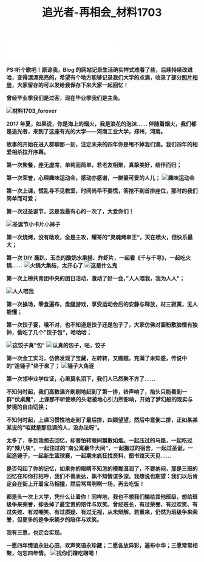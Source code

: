 ﻿---
title: 追光者-再相会_材料1703
type: 'tags'
tags: ['材三']
sticky: 1
top_img: 'https://7.dusays.com/2021/06/21/1a629a9bddcea.png'
cover: 'https://7.dusays.com/2021/06/21/1a629a9bddcea.png'
categories: ['大学往事&毕业季']
---

<iframe frameborder="no" border="0" marginwidth="0" marginheight="0" width=298 height=52 src="//music.163.com/outchain/player?type=2&id=1392908905&auto=1&height=32"></iframe>

**PS:听个歌吧！原谅我，Blog 的网站记录生活确实样式难看了些，后续持续改进哈，变得漂漂亮亮的，希望有个地方能够记录我们大学的点滴，收录了部分[照片相册](https://rainux.top/Gallery/)，大家留存的可以发给我保存下来大家一起回忆！**

**曾经毕业季我们是过客，现在毕业季我们是主角。**

**![材料1703_forever](https://img-blog.csdnimg.cn/20210618202100839.jpg?x-oss-process=image/watermark,type_ZmFuZ3poZW5naGVpdGk,shadow_10,text_aHR0cHM6Ly9ibG9nLmNzZG4ubmV0L3dlaXhpbl80OTkxODY1Nw==,size_16,color_FFFFFF,t_70)**

**2017 年夏，如果说，你是海上的烟火，我是浪花的泡沫...... 伴随着烟火，我们都是追光者，来到了这座有光的大学——河南工业大学，郑州，河南。**

**故事的开始在进入群聊那一刻，注定未来的四年你是甩不掉我们滴。我们四年的相爱相杀拉开序幕。**

**第一次聚餐，座无虚席，单纯而简单，若老友相聚，真挚美好，结伴而归；**

**第一次荣誉，心理趣味运动会，感动亦感谢，一群最可爱的人儿；**
**![趣味运动会](https://img-blog.csdnimg.cn/20210618202213188.jpg?x-oss-process=image/watermark,type_ZmFuZ3poZW5naGVpdGk,shadow_10,text_aHR0cHM6Ly9ibG9nLmNzZG4ubmV0L3dlaXhpbl80OTkxODY1Nw==,size_16,color_FFFFFF,t_70)**

**第一次上课，慌乱寻不见教室，时间尚早不要慌，答抢不到首排座位，那时的我们简单而可爱；**

**第一次过圣诞节，这是我最有心的一次了，大爱你们！**

**![圣诞节小卡片小袜子](https://7.dusays.com/2021/06/22/cd7992d632323.jpg)**

**第一次烧烤，没有助攻，全是主攻，耀哥的”灵魂烤串王“，天在喷火，但快乐最大；**

**第一次 DIY 轰趴，玉杰的酸奶水果捞、炸虾片，一起看《千与千寻》，一起吃火锅......**
**![火锅大集结，太开心了](https://img-blog.csdnimg.cn/20210618203637116.jpg?x-oss-process=image/watermark,type_ZmFuZ3poZW5naGVpdGk,shadow_10,text_aHR0cHM6Ly9ibG9nLmNzZG4ubmV0L3dlaXhpbl80OTkxODY1Nw==,size_16,color_FFFFFF,t_70)**
**![这是什么鬼](https://7.dusays.com/2021/06/21/f66f2275755ae.jpg)**

**第一次上榜共青团中央的团日活动，激动了好一会，”人人喂我，我为人人“；**

**![人人喂我](https://img-blog.csdnimg.cn/20210618202755539.jpg?x-oss-process=image/watermark,type_ZmFuZ3poZW5naGVpdGk,shadow_10,text_aHR0cHM6Ly9ibG9nLmNzZG4ubmV0L3dlaXhpbl80OTkxODY1Nw==,size_16,color_FFFFFF,t_70)**

**第一次操场，零食遍布，盘腿游戏，享受运动会后的安静与释放，材三寂寞，无人能懂；**

**第一次饺子宴，哦不对，也不知道是饺子还是包子了，大家仿佛对面粉敷脸情有独钟，偷吃了几个”饺子包“，哈哈哈；**

**![这饺子真"包"](https://img-blog.csdnimg.cn/20210618203325343.jpg?x-oss-process=image/watermark,type_ZmFuZ3poZW5naGVpdGk,shadow_10,text_aHR0cHM6Ly9ibG9nLmNzZG4ubmV0L3dlaXhpbl80OTkxODY1Nw==,size_16,color_FFFFFF,t_70)**
**![认真的包子，呸，饺子](https://img-blog.csdnimg.cn/20210618203359999.jpg?x-oss-process=image/watermark,type_ZmFuZ3poZW5naGVpdGk,shadow_10,text_aHR0cHM6Ly9ibG9nLmNzZG4ubmV0L3dlaXhpbl80OTkxODY1Nw==,size_16,color_FFFFFF,t_70)**

**第一次金工实习，仿佛发现了宝藏，左转转，又瞧瞧，充满了未知感，传说中的“造锤子”终于来了；**
**![锤子大角逐](https://img-blog.csdnimg.cn/20210618202451420.jpg?x-oss-process=image/watermark,type_ZmFuZ3poZW5naGVpdGk,shadow_10,text_aHR0cHM6Ly9ibG9nLmNzZG4ubmV0L3dlaXhpbl80OTkxODY1Nw==,size_16,color_FFFFFF,t_70)**

**第一次领毕业学位证，心里莫名泪下，我们人已然聚不齐了......**

**不知何时起，我们高数课齐刷刷地赶到了第一排，铃声响了，抬头只能看到一群“伏桌魔”，上课那不听使唤的头老被地心引力所影响，开始了梦幻般的现实与梦境的自由切换；**

**不知何时起，上课习惯性地走到了最后排，四顾望望，然后中意倒二排，正如某某某说的“咱就是那低调的人，没办法呀”。**

**太多了，多到我想去回忆，却害怕转眼间飘散如烟。一起压过的马路，一起吃过的”辣八块“，一起住过的”南公寓豪华大间“，一起搬过的宿舍，一起过圣诞，一起造锤子，一起新生篮球赛，一起期末疯狂找资料，图书馆天天见......**

**是否勾起了你的记忆，如果你的眼睛不知怎的模糊湿润了，不要纳闷，那是三班的回忆在和你打招呼，我们不善表达，孰不知情谊多深。我想说也期望：我们以后肯定会在街上开着宝马相撞，然后骂骂咧咧一场，再去吃饭！**

**都是头一次上大学，凭什么让着你！同样地，我也不想我们输给其他班级，想给班级争来荣誉，却丢掉了最宝贵的陪伴与欢笑。曾经班长，有过荣誉、有过欢笑、有过失败、有过嘲笑、有过质疑、有过无视，从未辩解，若重来，仍然为班级争来荣誉，但更多的是争来朝夕的陪伴与欢笑。**

**我有三愿，也定会实现。**

**一愿四年情谊永驻心田，欢声笑语永珍藏；二愿各放异彩，遍布中华；三愿常常相聚，勿忘四年情。**
**![找你们蹭吃蹭喝！](https://img-blog.csdnimg.cn/20210618203718768.png?x-oss-process=image/watermark,type_ZmFuZ3poZW5naGVpdGk,shadow_10,text_aHR0cHM6Ly9ibG9nLmNzZG4ubmV0L3dlaXhpbl80OTkxODY1Nw==,size_16,color_FFFFFF,t_70)**
